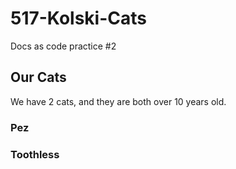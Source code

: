 # 517-Kolski-Cats
Docs as code practice #2

## Our Cats

We have 2 cats, and they are both over 10 years old.

### Pez

### Toothless